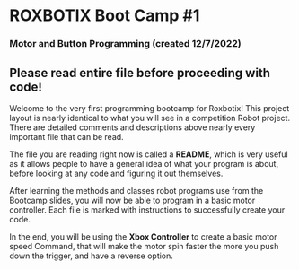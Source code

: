 # ROXBOTIX Boot Camp #1
### Motor and Button Programming (created 12/7/2022)

## Please read entire file before proceeding with code!

Welcome to the very first programming bootcamp for Roxbotix! This project layout 
is nearly identical to what you will see in a competition Robot project. There are 
detailed comments and descriptions above nearly every important file that can be read.

The file you are reading right now is called a <b>README</b>, which is very useful
as it allows people to have a general idea of what your program is about, before looking
at any code and figuring it out themselves.

After learning the methods and classes robot programs use from the Bootcamp slides, you will
now be able to program in a basic motor controller. Each file is marked with instructions 
to successfully create your code.

In the end, you will be using the <b>Xbox Controller</b> to create a basic motor speed Command,
that will make the motor spin faster the more you push down the trigger, and have a reverse option.

## 



